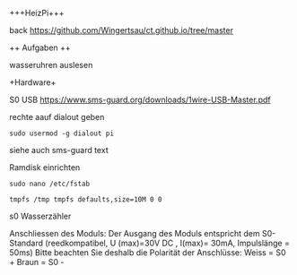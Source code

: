 +++HeizPi+++

back <https://github.com/Wingertsau/ct.github.io/tree/master>

++ Aufgaben ++

wasseruhren auslesen


+Hardware+

S0 USB
<https://www.sms-guard.org/downloads/1wire-USB-Master.pdf>

rechte aauf dialout geben

    sudo usermod -g dialout pi
    
siehe auch sms-guard text

Ramdisk einrichten

    sudo nano /etc/fstab

    tmpfs /tmp tmpfs defaults,size=10M 0 0
    
s0 Wasserzähler

Anschliessen des Moduls:
Der Ausgang des Moduls entspricht dem S0-Standard (reedkompatibel, U (max)=30V DC , I(max)= 30mA, Impulslänge = 50ms)
Bitte beachten Sie deshalb die Polarität der Anschlüsse:
Weiss = S0 +
Braun = S0 -

